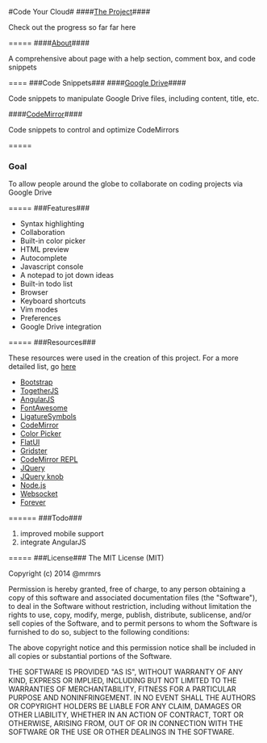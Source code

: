 #Code Your Cloud#
####<a href="https://codeyourcloud.com">The Project</a>####
<p>Check out the progress so far far here</p>
=====
####<a href="https://codeyourcloud.com/about">About</a>####
<p>A comprehensive about page with a help section, comment box, and code snippets</p>
====
###Code Snippets###
####<a href="https://gist.github.com/mkaminsky11/8624455">Google Drive</a>####
<p>Code snippets to manipulate Google Drive files, including content, title, etc.</p>
####<a href="https://gist.github.com/mkaminsky11/8624150">CodeMirror</a>####
<p>Code snippets to control and optimize CodeMirrors</p>
=====
<h3>Goal</h3>
<p>To allow people around the globe to collaborate on coding projects via Google Drive</p>
=====
###Features###
<ul>
  <li>Syntax highlighting</li>
  <li>Collaboration</li>
  <li>Built-in color picker</li>
  <li>HTML preview</li>
  <li>Autocomplete</li>
  <li>Javascript console</li>
  <li>A notepad to jot down ideas</li>
  <li>Built-in todo list</li>
  <li>Browser</li>
  <li>Keyboard shortcuts</li>
  <li>Vim modes</li>
  <li>Preferences</li>
  <li>Google Drive integration</li>
</ul>
=====
###Resources###
<p>These resources were used in the creation of this project. For a more detailed list, go <a href="https://codeyourcloud.com/about#lib">here</a></p>
<ul>
	<li><a href="http://getbootstrap.com/">Bootstrap</a></li>
	<li><a href="https://togetherjs.com/">TogetherJS</a></li>
	<li><a href="http://angularjs.org/">AngularJS</a></li>		
	<li><a href="http://fortawesome.github.io/Font-Awesome/">FontAwesome</a></li>
	<li><a href="http://kudakurage.com/ligature_symbols/">LigatureSymbols</a></li>
	<li><a href="http://codemirror.net/">CodeMirror</a></li>
	<li><a href="http://www.eyecon.ro/bootstrap-colorpicker/">Color Picker</a></li>
	<li><a href="http://designmodo.github.io/Flat-UI/">FlatUI</a></li>
	<li><a href="http://gridster.net/">Gridster</a></li>
	<li><a href="http://github.com/aaditmshah/codemirror-repl">CodeMirror REPL</a></li>
	<li><a href="https://jquery.com/">JQuery</a></li>
	<li><a href="http://anthonyterrien.com/knob/">JQuery knob</a></li>	
	<li><a href="http://nodejs.org/">Node.js</a></li>	
	<li><a href="http://www.websocket.org/">Websocket</a></li>	
	<li><a href="https://github.com/nodejitsu/forever">Forever</a></li>
</ul>
======
###Todo###
<ol>
	<li>improved mobile support</li>
	<li>integrate AngularJS</li>
</ol>
=====
###License###
The MIT License (MIT)

Copyright (c) 2014 @mrmrs

Permission is hereby granted, free of charge, to any person obtaining a copy of this software and associated documentation files (the "Software"), to deal in the Software without restriction, including without limitation the rights to use, copy, modify, merge, publish, distribute, sublicense, and/or sell copies of the Software, and to permit persons to whom the Software is furnished to do so, subject to the following conditions:

The above copyright notice and this permission notice shall be included in all copies or substantial portions of the Software.

THE SOFTWARE IS PROVIDED "AS IS", WITHOUT WARRANTY OF ANY KIND, EXPRESS OR IMPLIED, INCLUDING BUT NOT LIMITED TO THE WARRANTIES OF MERCHANTABILITY, FITNESS FOR A PARTICULAR PURPOSE AND NONINFRINGEMENT. IN NO EVENT SHALL THE AUTHORS OR COPYRIGHT HOLDERS BE LIABLE FOR ANY CLAIM, DAMAGES OR OTHER LIABILITY, WHETHER IN AN ACTION OF CONTRACT, TORT OR OTHERWISE, ARISING FROM, OUT OF OR IN CONNECTION WITH THE SOFTWARE OR THE USE OR OTHER DEALINGS IN THE SOFTWARE.
